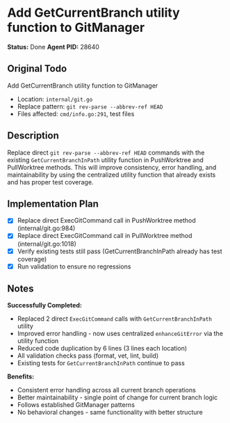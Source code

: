 # Add GetCurrentBranch utility function to GitManager
**Status:** Done
**Agent PID:** 28640

## Original Todo
Add GetCurrentBranch utility function to GitManager
- Location: `internal/git.go`
- Replace pattern: `git rev-parse --abbrev-ref HEAD`
- Files affected: `cmd/info.go:291`, test files

## Description
Replace direct `git rev-parse --abbrev-ref HEAD` commands with the existing `GetCurrentBranchInPath` utility function in PushWorktree and PullWorktree methods. This will improve consistency, error handling, and maintainability by using the centralized utility function that already exists and has proper test coverage.

## Implementation Plan
- [x] Replace direct ExecGitCommand call in PushWorktree method (internal/git.go:984)
- [x] Replace direct ExecGitCommand call in PullWorktree method (internal/git.go:1018)
- [x] Verify existing tests still pass (GetCurrentBranchInPath already has test coverage)
- [x] Run validation to ensure no regressions

## Notes

**Successfully Completed:**
- Replaced 2 direct `ExecGitCommand` calls with `GetCurrentBranchInPath` utility
- Improved error handling - now uses centralized `enhanceGitError` via the utility function
- Reduced code duplication by 6 lines (3 lines each location)
- All validation checks pass (format, vet, lint, build)
- Existing tests for `GetCurrentBranchInPath` continue to pass

**Benefits:**
- Consistent error handling across all current branch operations
- Better maintainability - single point of change for current branch logic
- Follows established GitManager patterns
- No behavioral changes - same functionality with better structure